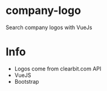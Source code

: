 # company-logo
Search company logos with VueJs

# Info
+ Logos come from clearbit.com API
+ VueJS
+ Bootstrap
